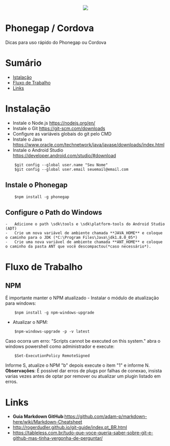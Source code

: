 <p align="center"> 
<img src="https://user-images.githubusercontent.com/32847584/52164306-7340e380-26d6-11e9-99de-74f657312ea4.png">
</p>

# Phonegap / Cordova
Dicas para uso rápido do Phonegap ou Cordova

# Sumário
- [Istalação](#instalação)
- [Fluxo de Trabalho](#fluxo-de-trabalho)
- [Links](#links)

# Instalação
-   Instale o Node.js https://nodejs.org/en/
-   Instale o Git https://git-scm.com/downloads
-   Configure as variáveis globais do git pelo CMD
-   Instale o Java https://www.oracle.com/technetwork/java/javase/downloads/index.html
-   Instale o Android Studio https://developer.android.com/studio/#download

```
    $git config --global user.name "Seu Nome"
    $git config --global user.email seuemail@email.com
```

## Instale o Phonegap

```
    $npm install -g phonegap
```

## Configure o Path do Windows
    -   Adicione o path \sdk\tools e \sdk\platform-tools do Android Studio (ADT)
    -   Crie um nova variável de ambiente chamada **JAVA_HOME** e coloque o caminho para o JDK (*C:\Program Files\Java\jdk1.8.0_05*)
    -   Crie uma nova variável de ambiente chamada **ANT_HOME** e coloque o caminho da pasta ANT que você descompactou(*caso necessário*).

# Fluxo de Trabalho

## NPM
É importante manter o NPM atualizado
    -   Instalar o módulo de atualização para windows:
```
    $npm install -g npm-windows-upgrade
```
-   Atualizar o NPM:
```
    $npm-windows-upgrade -p -v latest
```
Caso ocorra um erro: "Scripts cannot be executed on this system." abra o windows powershell como administrador e execute:
```
    $Set-ExecutionPolicy RemoteSigned
```

Informe S, atualize o NPM  "b" depois execute o item "1" e informe N.
**Observações**: É possível dar erros de plugs por falhas de conexao, insista varias vezes antes de optar por remover ou atualizar um plugin listado em erros.


# Links
- **Guia Markdown GitHub**:https://github.com/adam-p/markdown-here/wiki/Markdown-Cheatsheet
- http://rogerdudler.github.io/git-guide/index.pt_BR.html
- https://tableless.com.br/tudo-que-voce-queria-saber-sobre-git-e-github-mas-tinha-vergonha-de-perguntar/
